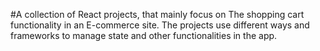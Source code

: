 #A collection of React projects, that mainly focus on The shopping cart functionality in an E-commerce site. The projects use different ways and frameworks to manage state and other functionalities in the app.
